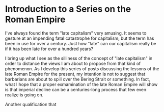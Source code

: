 # Introduction to a Series on the Roman Empire

I've always found the term "late capitalism" very amusing. It seems to gesture at an impending fatal catastrophe for capitalism, but the term has been in use for over a century. Just how "late" can our capitalism really be if it has been late for over a hundred years? 

I bring up what I see as the silliness of the concept of "late capitalism" in order to distance the views I am about to propose from that kind of phenomenon. As I develop this series of posts discussing the lessons of the late Roman Empire for the present, my intention is not to suggest that barbarians are about to spill over the Bering Strait or something. In fact, what I hope that a proper exmamination of the late Roman Empire will show is that imperial decline can be a centuries-long process that few even realize is going on. 

Another qualification that 
